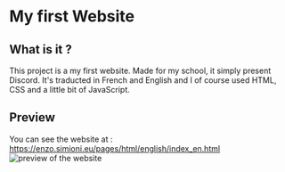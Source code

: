 # My first Website
## What is it ?
This project is a my first website. Made for my school, it simply present Discord. It's traducted in French and English and I of course used HTML, CSS and a little bit of JavaScript.
## Preview
You can see the website at : https://enzo.simioni.eu/pages/html/english/index_en.html
<img src="https://enzo.simioni.eu/image/og/indexog_en.png"
     alt="preview of the website"
     style="display: block; margin-right: auto; margin-left: auto;" />
